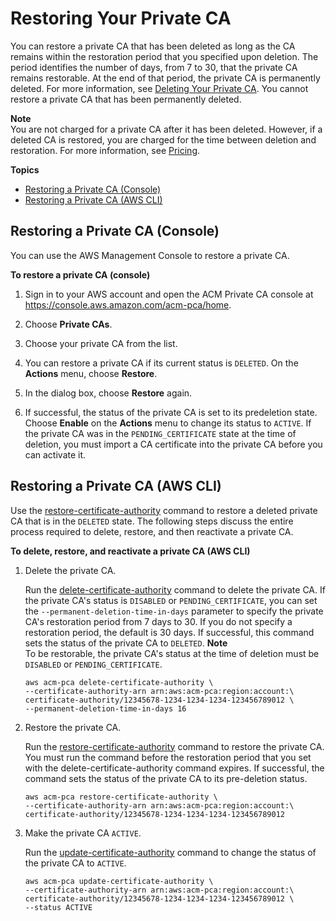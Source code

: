 # Restoring Your Private CA<a name="PCARestoreCA"></a>

You can restore a private CA that has been deleted as long as the CA remains within the restoration period that you specified upon deletion\. The period identifies the number of days, from 7 to 30, that the private CA remains restorable\. At the end of that period, the private CA is permanently deleted\. For more information, see [Deleting Your Private CA](PCADeleteCA.md)\. You cannot restore a private CA that has been permanently deleted\. 

**Note**  
You are not charged for a private CA after it has been deleted\. However, if a deleted CA is restored, you are charged for the time between deletion and restoration\. For more information, see [Pricing](PcaPricing.md)\.

**Topics**
+ [Restoring a Private CA \(Console\)](#RestoreCAConsole)
+ [Restoring a Private CA \(AWS CLI\)](#RestoreCli)

## Restoring a Private CA \(Console\)<a name="RestoreCAConsole"></a>

You can use the AWS Management Console to restore a private CA\.

**To restore a private CA \(console\)**

1. Sign in to your AWS account and open the ACM Private CA console at [https://console\.aws\.amazon\.com/acm\-pca/home](https://console.aws.amazon.com/acm-pca/home)\. 

1. Choose **Private CAs**\.

1. Choose your private CA from the list\.

1. You can restore a private CA if its current status is `DELETED`\. On the **Actions** menu, choose **Restore**\. 

1. In the dialog box, choose **Restore** again\.

1. If successful, the status of the private CA is set to its predeletion state\. Choose **Enable** on the **Actions** menu to change its status to `ACTIVE`\. If the private CA was in the `PENDING_CERTIFICATE` state at the time of deletion, you must import a CA certificate into the private CA before you can activate it\.

## Restoring a Private CA \(AWS CLI\)<a name="RestoreCli"></a>

Use the [restore\-certificate\-authority](https://docs.aws.amazon.com/cli/latest/reference/acm-pca/restore-certificate-authority.html) command to restore a deleted private CA that is in the `DELETED` state\. The following steps discuss the entire process required to delete, restore, and then reactivate a private CA\. 

**To delete, restore, and reactivate a private CA \(AWS CLI\)**

1. Delete the private CA\.

   Run the [delete\-certificate\-authority](https://docs.aws.amazon.com/cli/latest/reference/acm-pca/delete-certificate-authority.html) command to delete the private CA\. If the private CA's status is `DISABLED` or `PENDING_CERTIFICATE`, you can set the `--permanent-deletion-time-in-days` parameter to specify the private CA's restoration period from 7 days to 30\. If you do not specify a restoration period, the default is 30 days\. If successful, this command sets the status of the private CA to `DELETED`\.
**Note**  
To be restorable, the private CA's status at the time of deletion must be `DISABLED` or `PENDING_CERTIFICATE`\.

   ```
   aws acm-pca delete-certificate-authority \
   --certificate-authority-arn arn:aws:acm-pca:region:account:\
   certificate-authority/12345678-1234-1234-1234-123456789012 \
   --permanent-deletion-time-in-days 16
   ```

1. Restore the private CA\.

   Run the [restore\-certificate\-authority](https://docs.aws.amazon.com/cli/latest/reference/acm-pca/restore-certificate-authority.html) command to restore the private CA\. You must run the command before the restoration period that you set with the delete\-certificate\-authority command expires\. If successful, the command sets the status of the private CA to its pre\-deletion status\.

   ```
   aws acm-pca restore-certificate-authority \
   --certificate-authority-arn arn:aws:acm-pca:region:account:\
   certificate-authority/12345678-1234-1234-1234-123456789012
   ```

1. Make the private CA `ACTIVE`\.

   Run the [update\-certificate\-authority](https://docs.aws.amazon.com/cli/latest/reference/acm-pca/update-certificate-authority.html) command to change the status of the private CA to `ACTIVE`\.

   ```
   aws acm-pca update-certificate-authority \
   --certificate-authority-arn arn:aws:acm-pca:region:account:\
   certificate-authority/12345678-1234-1234-1234-123456789012 \
   --status ACTIVE
   ```